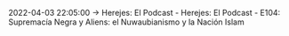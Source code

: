 2022-04-03 22:05:00 -> Herejes: El Podcast - Herejes: El Podcast - E104: Supremacía Negra y Aliens: el Nuwaubianismo y la Nación Islam
